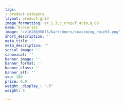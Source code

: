 ```yaml
---
tags:
- product-category
layout: product-grid
image_formatting: ar_1.3,c_crop/f_auto,q_80
name: Groceries
image: "/v1628695675/kartchners/seasoning_hnie93.png"
short_description: ''
meta_title: ''
meta_description: ''
social_image: ''
canonical: ''
banner_image: ''
banner_format: ''
banner_class: ''
banner_alt: ''
sku: 180
price: 0.0
weight__display_: ".5"
weight: 8

---
```

